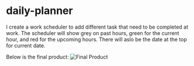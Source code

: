 # daily-planner

I create a work scheduler to add different task that need to be completed at work. The scheduler will show grey on past hours, green for the current hour, and red for the upcoming hours. There will aslo be the date at the top for current date.

Below is the final product:
![Final Product](https://user-images.githubusercontent.com/92891627/144772732-8a311f39-496a-49d6-aeb7-fa490670a535.jpg)

